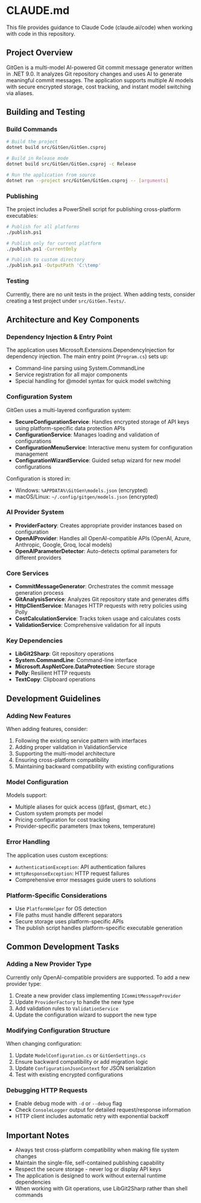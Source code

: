 # CLAUDE.md

This file provides guidance to Claude Code (claude.ai/code) when working with code in this repository.

## Project Overview

GitGen is a multi-model AI-powered Git commit message generator written in .NET 9.0. It analyzes Git repository changes and uses AI to generate meaningful commit messages. The application supports multiple AI models with secure encrypted storage, cost tracking, and instant model switching via aliases.

## Building and Testing

### Build Commands
```bash
# Build the project
dotnet build src/GitGen/GitGen.csproj

# Build in Release mode
dotnet build src/GitGen/GitGen.csproj -c Release

# Run the application from source
dotnet run --project src/GitGen/GitGen.csproj -- [arguments]
```

### Publishing
The project includes a PowerShell script for publishing cross-platform executables:
```bash
# Publish for all platforms
./publish.ps1

# Publish only for current platform
./publish.ps1 -CurrentOnly

# Publish to custom directory
./publish.ps1 -OutputPath 'C:\temp'
```

### Testing
Currently, there are no unit tests in the project. When adding tests, consider creating a test project under `src/GitGen.Tests/`.

## Architecture and Key Components

### Dependency Injection & Entry Point
The application uses Microsoft.Extensions.DependencyInjection for dependency injection. The main entry point (`Program.cs`) sets up:
- Command-line parsing using System.CommandLine
- Service registration for all major components
- Special handling for @model syntax for quick model switching

### Configuration System
GitGen uses a multi-layered configuration system:
- **SecureConfigurationService**: Handles encrypted storage of API keys using platform-specific data protection APIs
- **ConfigurationService**: Manages loading and validation of configurations
- **ConfigurationMenuService**: Interactive menu system for configuration management
- **ConfigurationWizardService**: Guided setup wizard for new model configurations

Configuration is stored in:
- Windows: `%APPDATA%\GitGen\models.json` (encrypted)
- macOS/Linux: `~/.config/gitgen/models.json` (encrypted)

### AI Provider System
- **ProviderFactory**: Creates appropriate provider instances based on configuration
- **OpenAIProvider**: Handles all OpenAI-compatible APIs (OpenAI, Azure, Anthropic, Google, Groq, local models)
- **OpenAIParameterDetector**: Auto-detects optimal parameters for different providers

### Core Services
- **CommitMessageGenerator**: Orchestrates the commit message generation process
- **GitAnalysisService**: Analyzes Git repository state and generates diffs
- **HttpClientService**: Manages HTTP requests with retry policies using Polly
- **CostCalculationService**: Tracks token usage and calculates costs
- **ValidationService**: Comprehensive validation for all inputs

### Key Dependencies
- **LibGit2Sharp**: Git repository operations
- **System.CommandLine**: Command-line interface
- **Microsoft.AspNetCore.DataProtection**: Secure storage
- **Polly**: Resilient HTTP requests
- **TextCopy**: Clipboard operations

## Development Guidelines

### Adding New Features
When adding features, consider:
1. Following the existing service pattern with interfaces
2. Adding proper validation in ValidationService
3. Supporting the multi-model architecture
4. Ensuring cross-platform compatibility
5. Maintaining backward compatibility with existing configurations

### Model Configuration
Models support:
- Multiple aliases for quick access (@fast, @smart, etc.)
- Custom system prompts per model
- Pricing configuration for cost tracking
- Provider-specific parameters (max tokens, temperature)

### Error Handling
The application uses custom exceptions:
- `AuthenticationException`: API authentication failures
- `HttpResponseException`: HTTP request failures
- Comprehensive error messages guide users to solutions

### Platform-Specific Considerations
- Use `PlatformHelper` for OS detection
- File paths must handle different separators
- Secure storage uses platform-specific APIs
- The publish script handles platform-specific executable generation

## Common Development Tasks

### Adding a New Provider Type
Currently only OpenAI-compatible providers are supported. To add a new provider type:
1. Create a new provider class implementing `ICommitMessageProvider`
2. Update `ProviderFactory` to handle the new type
3. Add validation rules to `ValidationService`
4. Update the configuration wizard to support the new type

### Modifying Configuration Structure
When changing configuration:
1. Update `ModelConfiguration.cs` or `GitGenSettings.cs`
2. Ensure backward compatibility or add migration logic
3. Update `ConfigurationJsonContext` for JSON serialization
4. Test with existing encrypted configurations

### Debugging HTTP Requests
- Enable debug mode with `-d` or `--debug` flag
- Check `ConsoleLogger` output for detailed request/response information
- HTTP client includes automatic retry with exponential backoff

## Important Notes

- Always test cross-platform compatibility when making file system changes
- Maintain the single-file, self-contained publishing capability
- Respect the secure storage - never log or display API keys
- The application is designed to work without external runtime dependencies
- When working with Git operations, use LibGit2Sharp rather than shell commands